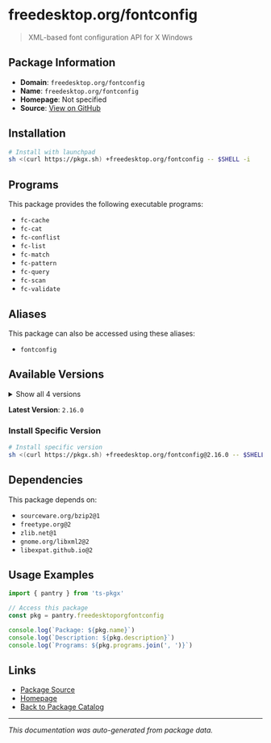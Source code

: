 # freedesktop.org/fontconfig

> XML-based font configuration API for X Windows

## Package Information

- **Domain**: `freedesktop.org/fontconfig`
- **Name**: `freedesktop.org/fontconfig`
- **Homepage**: Not specified
- **Source**: [View on GitHub](https://github.com/pkgxdev/pantry/tree/main/projects/freedesktop.org/fontconfig/package.yml)

## Installation

```bash
# Install with launchpad
sh <(curl https://pkgx.sh) +freedesktop.org/fontconfig -- $SHELL -i
```

## Programs

This package provides the following executable programs:

- `fc-cache`
- `fc-cat`
- `fc-conflist`
- `fc-list`
- `fc-match`
- `fc-pattern`
- `fc-query`
- `fc-scan`
- `fc-validate`

## Aliases

This package can also be accessed using these aliases:

- `fontconfig`

## Available Versions

<details>
<summary>Show all 4 versions</summary>

- `2.16.0`, `2.15.0`, `2.14.1`, `2.14.0`

</details>

**Latest Version**: `2.16.0`

### Install Specific Version

```bash
# Install specific version
sh <(curl https://pkgx.sh) +freedesktop.org/fontconfig@2.16.0 -- $SHELL -i
```

## Dependencies

This package depends on:

- `sourceware.org/bzip2@1`
- `freetype.org@2`
- `zlib.net@1`
- `gnome.org/libxml2@2`
- `libexpat.github.io@2`

## Usage Examples

```typescript
import { pantry } from 'ts-pkgx'

// Access this package
const pkg = pantry.freedesktoporgfontconfig

console.log(`Package: ${pkg.name}`)
console.log(`Description: ${pkg.description}`)
console.log(`Programs: ${pkg.programs.join(', ')}`)
```

## Links

- [Package Source](https://github.com/pkgxdev/pantry/tree/main/projects/freedesktop.org/fontconfig/package.yml)
- [Homepage](#)
- [Back to Package Catalog](../package-catalog.md)

---

*This documentation was auto-generated from package data.*
